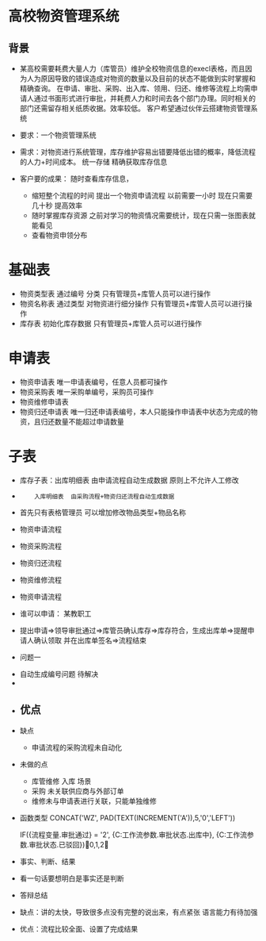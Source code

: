 # 高校物资管理系统


## 背景
* 某高校需要耗费大量人力（库管员）维护全校物资信息的execl表格，而且因为人为原因导致的错误造成对物资的数量以及目前的状态不能做到实时掌握和精确查询。
  在申请、审批、采购、出入库、领用、归还、维修等流程上均需申请人通过书面形式进行审批，并耗费人力和时间去各个部门办理。同时相关的部门还需留存相关纸质收据。效率较低。
  客户希望通过伙伴云搭建物资管理系统

* 要求：一个物资管理系统
* 需求：对物资进行系统管理，库存维护容易出错要降低出错的概率，降低流程的人力+时间成本。 统一存储 精确获取库存信息
* 客户要的成果： 随时查看库存信息，
  - 缩短整个流程的时间  提出一个物资申请流程 以前需要一小时  现在只需要几十秒 提高效率
  - 随时掌握库存资源    之前对学习的物资情况需要统计，现在只需一张图表就能看见
  - 查看物资申领分布    

# 基础表
* 物资类型表  通过编号 分类   只有管理员+库管人员可以进行操作
* 物资名称表  通过类型 对物资进行细分操作 只有管理员+库管人员可以进行操作
* 库存表     初始化库存数据  只有管理员+库管人员可以进行操作
  

# 申请表
* 物资申请表  唯一申请表编号，任意人员都可操作
* 物资采购表  唯一采购单编号，采购员可操作
* 物资维修申请表  
* 物资归还申请表  唯一归还申请表编号，本人只能操作申请表中状态为完成的物资，且归还数量不能超过申请数量


# 子表
* 库存子表：出库明细表 由申请流程自动生成数据 原则上不允许人工修改
*         入库明细表  由采购流程+物资归还流程自动生成数据


* 首先只有表格管理员 可以增加修改物品类型+物品名称
* 物资申请流程
* 物资采购流程
* 物资归还流程
* 物资维修流程



* 物资申请流程
* 谁可以申请： 某教职工
* 提出申请=>领导审批通过=>库管员确认库存=>库存符合，生成出库单=>提醒申请人确认领取 并在出库单签名=>流程结束



* 问题一
- 自动生成编号问题 待解决
- 



* 优点
  - 
* 缺点
  - 申请流程的采购流程未自动化
  
* 未做的点
  - 库管维修 入库 场景
  - 采购 未关联供应商与外部订单
  - 维修未与申请表进行关联，只能单独维修



* 函数类型
  CONCAT('WZ', PAD(TEXT(INCREMENT('A')),5,'0','LEFT'))

  IF({流程变量.审批通过} = '2', {C:工作流参数.审批状态.出库中}, {C:工作流参数.审批状态.已驳回})0,1,2



* 事实、判断、结果
* 看一句话要想明白是事实还是判断
* 答辩总结
* 缺点：讲的太快，导致很多点没有完整的说出来，有点紧张 语言能力有待加强
* 优点：流程比较全面、设置了完成结果